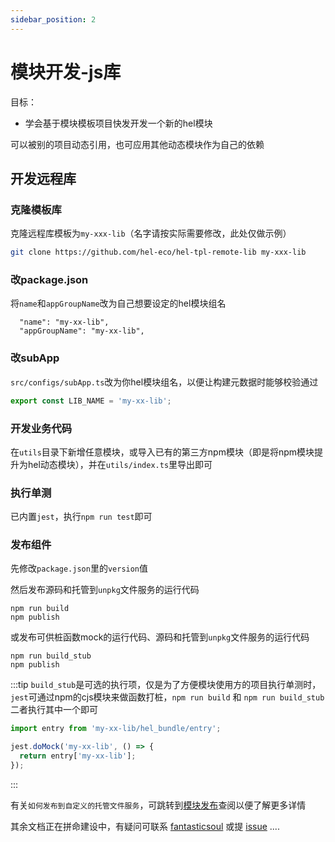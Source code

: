 ```yaml
---
sidebar_position: 2
---
```


# 模块开发-js库
目标：
- 学会基于模块模板项目快发开发一个新的hel模块

可以被别的项目动态引用，也可应用其他动态模块作为自己的依赖


## 开发远程库

### 克隆模板库

克隆远程库模板为`my-xxx-lib`（名字请按实际需要修改，此处仅做示例）
```bash
git clone https://github.com/hel-eco/hel-tpl-remote-lib my-xxx-lib
```

### 改package.json

将`name`和`appGroupName`改为自己想要设定的hel模块组名
```
  "name": "my-xx-lib",
  "appGroupName": "my-xx-lib",
```

### 改subApp

`src/configs/subApp.ts`改为你hel模块组名，以便让构建元数据时能够校验通过
```ts
export const LIB_NAME = 'my-xx-lib';
```

### 开发业务代码

在`utils`目录下新增任意模块，或导入已有的第三方npm模块（即是将npm模块提升为hel动态模块），并在`utils/index.ts`里导出即可

### 执行单测

已内置`jest`，执行`npm run test`即可


### 发布组件

先修改`package.json`里的`version`值

然后发布源码和托管到`unpkg`文件服务的运行代码
```
npm run build
npm publish
```

或发布可供桩函数mock的运行代码、源码和托管到`unpkg`文件服务的运行代码
```
npm run build_stub
npm publish
```

:::tip
`build_stub`是可选的执行项，仅是为了方便模块使用方的项目执行单测时，`jest`可通过npm的cjs模块来做函数打桩，`npm run build` 和 `npm run build_stub` 二者执行其中一个即可

```ts
import entry from 'my-xx-lib/hel_bundle/entry';

jest.doMock('my-xx-lib', () => {
  return entry['my-xx-lib'];
});
```
:::

有关`如何发布到自定义的托管文件服务`，可跳转到[模块发布](/docs/tutorial/helmod-pub)查阅以便了解更多详情

其余文档正在拼命建设中，有疑问可联系 [fantasticsoul](https://github.com/fantasticsoul) 或提 [issue](https://github.com/tnfe/hel/issues) ....